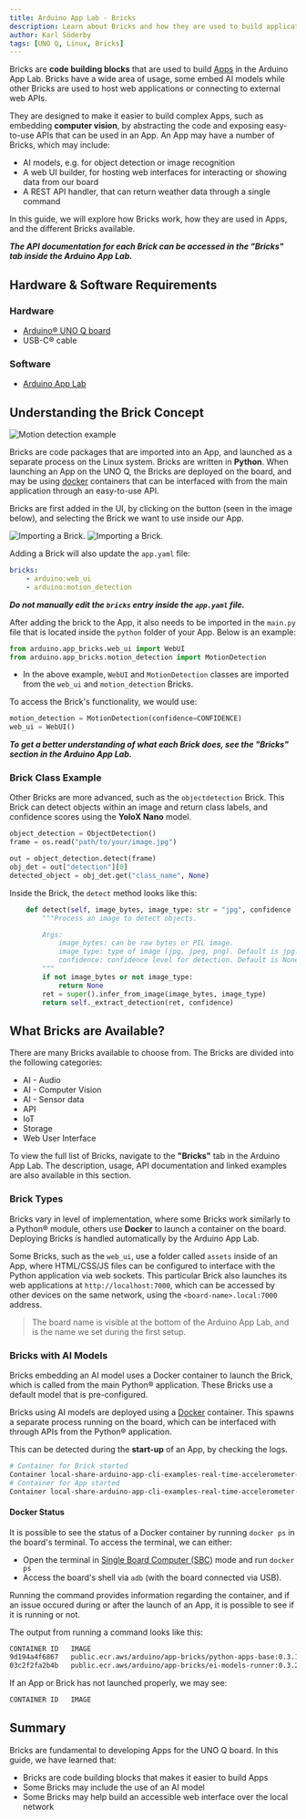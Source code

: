 ```yaml
---
title: Arduino App Lab - Bricks
description: Learn about Bricks and how they are used to build applications
author: Karl Söderby
tags: [UNO Q, Linux, Bricks]
---
```


Bricks are **code building blocks** that are used to build [Apps](/tutorials/uno-q/apps-lab-ide) in the Arduino App Lab. Bricks have a wide area of usage, some embed AI models while other Bricks are used to host web applications or connecting to external web APIs.

They are designed to make it easier to build complex Apps, such as embedding **computer vision**, by abstracting the code and exposing easy-to-use APIs that can be used in an App. An App may have a number of Bricks, which may include:
- AI models, e.g. for object detection or image recognition
- A web UI builder, for hosting web interfaces for interacting or showing data from our board
- A REST API handler, that can return weather data through a single command

In this guide, we will explore how Bricks work, how they are used in Apps, and the different Bricks available.

***The API documentation for each Brick can be accessed in the "Bricks" tab inside the Arduino App Lab.***

## Hardware & Software Requirements

### Hardware

- [Arduino® UNO Q board](https://store.arduino.cc/products/uno-q)
- USB-C® cable

### Software

- [Arduino App Lab](https://www.arduino.cc/en/uno-q/)

## Understanding the Brick Concept

![Motion detection example](assets/motion-detection.png)

Bricks are code packages that are imported into an App, and launched as a separate process on the Linux system. Bricks are written in **Python**. When launching an App on the UNO Q, the Bricks are deployed on the board, and may be using [docker](https://www.docker.com/) containers that can be interfaced with from the main application through an easy-to-use API.

Bricks are first added in the UI, by clicking on the button (seen in the image below), and selecting the Brick we want to use inside our App. 

![Importing a Brick.](assets/add-brick-1.png)
![Importing a Brick.](assets/add-brick-2.png)

Adding a Brick will also update the `app.yaml` file:

```yaml
bricks:
    - arduino:web_ui
    - arduino:motion_detection
```

***Do not manually edit the `bricks` entry inside the `app.yaml` file.***

After adding the brick to the App, it also needs to be imported in the `main.py` file that is located inside the `python` folder of your App. Below is an example:

```python
from arduino.app_bricks.web_ui import WebUI
from arduino.app_bricks.motion_detection import MotionDetection
```

- In the above example, `WebUI` and `MotionDetection` classes are imported from the `web_ui` and `motion_detection` Bricks. 

To access the Brick's functionality, we would use:

```python
motion_detection = MotionDetection(confidence=CONFIDENCE)
web_ui = WebUI()
```

***To get a better understanding of what each Brick does, see the "Bricks" section in the Arduino App Lab.***

### Brick Class Example

Other Bricks are more advanced, such as the `objectdetection` Brick. This Brick can detect objects within an image and return class labels, and confidence scores using the **YoloX Nano** model.

```python
object_detection = ObjectDetection()
frame = os.read("path/to/your/image.jpg")

out = object_detection.detect(frame)
obj_det = out["detection"][0]
detected_object = obj_det.get("class_name", None)
```

Inside the Brick, the `detect` method looks like this:

```python
    def detect(self, image_bytes, image_type: str = "jpg", confidence :float = None) -> dict:
        """Process an image to detect objects.

        Args:
            image_bytes: can be raw bytes or PIL image.
            image_type: type of image (jpg, jpeg, png). Default is jpg.
            confidence: confidence level for detection. Default is None (use module defaults).
        """
        if not image_bytes or not image_type:
            return None
        ret = super().infer_from_image(image_bytes, image_type)
        return self._extract_detection(ret, confidence)
```

## What Bricks are Available?

There are many Bricks available to choose from. The Bricks are divided into the following categories:
- AI - Audio
- AI - Computer Vision
- AI - Sensor data
- API
- IoT
- Storage
- Web User Interface

To view the full list of Bricks, navigate to the **"Bricks"** tab in the Arduino App Lab. The description, usage, API documentation and linked examples are also available in this section.

### Brick Types

Bricks vary in level of implementation, where some Bricks work similarly to a Python® module, others use **Docker** to launch a container on the board. Deploying Bricks is handled automatically by the Arduino App Lab. 

Some Bricks, such as the `web_ui`, use a folder called `assets` inside of an App, where HTML/CSS/JS files can be configured to interface with the Python application via web sockets. This particular Brick also launches its web applications at `http://localhost:7000`, which can be accessed by other devices on the same network, using the `<board-name>.local:7000` address.

> The board name is visible at the bottom of the Arduino App Lab, and is the name we set during the first setup.

### Bricks with AI Models

Bricks embedding an AI model uses a Docker container to launch the Brick, which is called from the main Python® application. These Bricks use a default model that is pre-configured.

Bricks using AI models are deployed using a [Docker](https://www.docker.com/) container. This spawns a separate process running on the board, which can be interfaced with through APIs from the Python® application.

This can be detected during the **start-up** of an App, by checking the logs. 

```sh
# Container for Brick started
Container local-share-arduino-app-cli-examples-real-time-accelerometer-ei-motion-detection-runner-1  Started
# Container for App started
Container local-share-arduino-app-cli-examples-real-time-accelerometer-main-1  Started
```

#### Docker Status

It is possible to see the status of a Docker container by running `docker ps` in the board's terminal. To access the terminal, we can either:
- Open the terminal in [Single Board Computer (SBC)](/tutorials/uno-q/single-board-computer) mode and run `docker ps`
- Access the board's shell via `adb` (with the board connected via USB).

Running the command provides information regarding the container, and if an issue occured during or after the launch of an App, it is possible to see if it is running or not.

The output from running a command looks like this:

```sh
CONTAINER ID   IMAGE                                                      COMMAND                  CREATED        STATUS         PORTS                                       NAMES
9d194a4f6867   public.ecr.aws/arduino/app-bricks/python-apps-base:0.3.1   "/run.sh"                41 hours ago   Up 6 minutes   0.0.0.0:7000->7000/tcp, :::7000->7000/tcp   local-share-arduino-app-cli-examples-real-time-accelerometer-main-1
03c2f2fa2b4b   public.ecr.aws/arduino/app-bricks/ei-models-runner:0.3.2   "node /app/linux/nod…"   41 hours ago   Up 6 minutes   127.0.0.1:1337->1337/tcp                    local-share-arduino-app-cli-examples-real-time-accelerometer-ei-motion-detection-runner-1
```

If an App or Brick has not launched properly, we may see:

```sh
CONTAINER ID   IMAGE                                                      COMMAND                  CREATED        STATUS         PORTS                                       NAMES
```

## Summary

Bricks are fundamental to developing Apps for the UNO Q board. In this guide, we have learned that:
- Bricks are code building blocks that makes it easier to build Apps
- Some Bricks may include the use of an AI model
- Some Bricks may help build an accessible web interface over the local network

